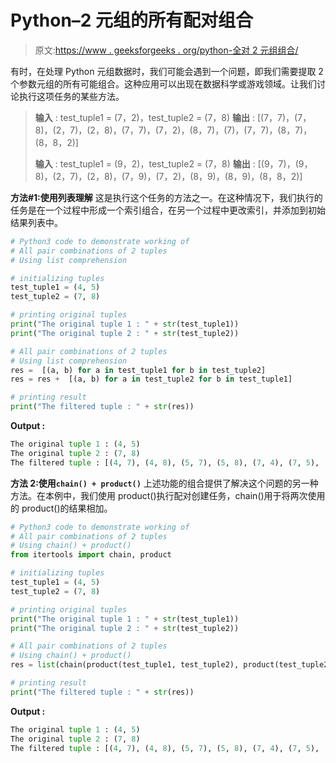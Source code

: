 # Python–2 元组的所有配对组合

> 原文:[https://www . geeksforgeeks . org/python-全对 2 元组组合/](https://www.geeksforgeeks.org/python-all-pair-combinations-of-2-tuples/)

有时，在处理 Python 元组数据时，我们可能会遇到一个问题，即我们需要提取 2 个参数元组的所有可能组合。这种应用可以出现在数据科学或游戏领域。让我们讨论执行这项任务的某些方法。

> **输入** : test_tuple1 = (7，2)，test_tuple2 = (7，8)
> **输出** : [(7，7)，(7，8)，(2，7)，(2，8)，(7，7)，(7，2)，(8，7)，(7)，(7，7)，(8，7)，(8，8，2)]
> 
> **输入** : test_tuple1 = (9，2)，test_tuple2 = (7，8)
> **输出** : [(9，7)，(9，8)，(2，7)，(2，8)，(7，9)，(7，2)，(8，9)，(8，9)，(8，8，2)]

**方法#1:使用列表理解**
这是执行这个任务的方法之一。在这种情况下，我们执行的任务是在一个过程中形成一个索引组合，在另一个过程中更改索引，并添加到初始结果列表中。

```py
# Python3 code to demonstrate working of 
# All pair combinations of 2 tuples
# Using list comprehension

# initializing tuples
test_tuple1 = (4, 5)
test_tuple2 = (7, 8)

# printing original tuples
print("The original tuple 1 : " + str(test_tuple1))
print("The original tuple 2 : " + str(test_tuple2))

# All pair combinations of 2 tuples
# Using list comprehension
res =  [(a, b) for a in test_tuple1 for b in test_tuple2]
res = res +  [(a, b) for a in test_tuple2 for b in test_tuple1]

# printing result 
print("The filtered tuple : " + str(res))
```

**Output :**

```py
The original tuple 1 : (4, 5)
The original tuple 2 : (7, 8)
The filtered tuple : [(4, 7), (4, 8), (5, 7), (5, 8), (7, 4), (7, 5), (8, 4), (8, 5)]

```

**方法 2:使用`chain() + product()`**
上述功能的组合提供了解决这个问题的另一种方法。在本例中，我们使用 product()执行配对创建任务，chain()用于将两次使用的 product()的结果相加。

```py
# Python3 code to demonstrate working of 
# All pair combinations of 2 tuples
# Using chain() + product()
from itertools import chain, product

# initializing tuples
test_tuple1 = (4, 5)
test_tuple2 = (7, 8)

# printing original tuples
print("The original tuple 1 : " + str(test_tuple1))
print("The original tuple 2 : " + str(test_tuple2))

# All pair combinations of 2 tuples
# Using chain() + product()
res = list(chain(product(test_tuple1, test_tuple2), product(test_tuple2, test_tuple1)))

# printing result 
print("The filtered tuple : " + str(res))
```

**Output :**

```py
The original tuple 1 : (4, 5)
The original tuple 2 : (7, 8)
The filtered tuple : [(4, 7), (4, 8), (5, 7), (5, 8), (7, 4), (7, 5), (8, 4), (8, 5)]

```